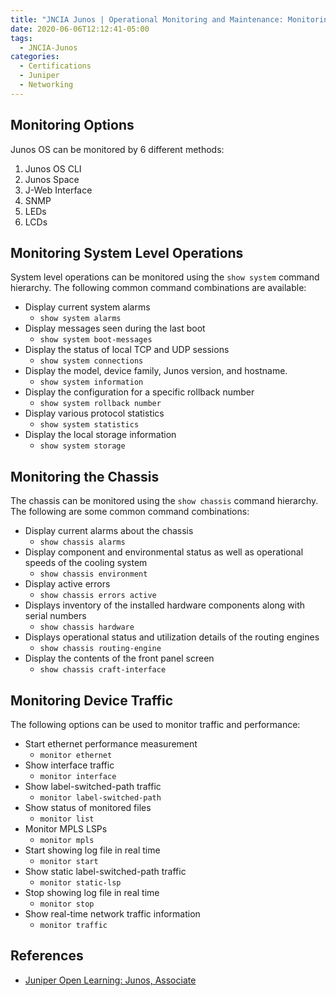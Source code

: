 ```yaml
---
title: "JNCIA Junos | Operational Monitoring and Maintenance: Monitoring Options"
date: 2020-06-06T12:12:41-05:00
tags:
  - JNCIA-Junos
categories:
  - Certifications
  - Juniper
  - Networking
---
```

## Monitoring Options

Junos OS can be monitored by 6 different methods:

  1. Junos OS CLI
  2. Junos Space
  3. J-Web Interface
  4. SNMP
  5. LEDs
  6. LCDs

## Monitoring System Level Operations

System level operations can be monitored using the `show system` command hierarchy. The following common command combinations are available:

* Display current system alarms
  * `show system alarms`
* Display messages seen during the last boot
  * `show system boot-messages`
* Display the status of local TCP and UDP sessions
  * `show system connections`
* Display the model, device family, Junos version, and hostname.
  * `show system information`
* Display the configuration for a specific rollback number
  * `show system rollback number`
* Display various protocol statistics
  * `show system statistics`
* Display the local storage information
  * `show system storage`

## Monitoring the Chassis

The chassis can be monitored using the `show chassis` command hierarchy. The following are some common command combinations:
  
* Display current alarms about the chassis
  * `show chassis alarms`
* Display component and environmental status as well as operational speeds of the cooling system
  * `show chassis environment`
* Display active errors
  * `show chassis errors active`
* Displays inventory of the installed hardware components along with serial numbers
  * `show chassis hardware`
* Displays operational status and utilization details of the routing engines
  * `show chassis routing-engine`
* Display the contents of the front panel screen
  * `show chassis craft-interface`

## Monitoring Device Traffic

The following options can be used to monitor traffic and performance:

* Start ethernet performance measurement
  * `monitor ethernet`
* Show interface traffic
  * `monitor interface`
* Show label-switched-path traffic
  * `monitor label-switched-path`
* Show status of monitored files
  * `monitor list`
* Monitor MPLS LSPs
  * `monitor mpls`
* Start showing log file in real time
  * `monitor start`
* Show static label-switched-path traffic
  * `monitor static-lsp`
* Stop showing log file in real time
  * `monitor stop`
* Show real-time network traffic information
  * `monitor traffic`

## References

* [Juniper Open Learning: Junos, Associate](https://cloud.contentraven.com/junosgenius/learningpath-detail/1004/3/0/1)
